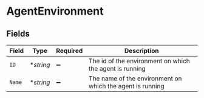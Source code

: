 # AgentEnvironment


## Fields

| Field                                                     | Type                                                      | Required                                                  | Description                                               |
| --------------------------------------------------------- | --------------------------------------------------------- | --------------------------------------------------------- | --------------------------------------------------------- |
| `ID`                                                      | **string*                                                 | :heavy_minus_sign:                                        | The id of the environment on which the agent is running   |
| `Name`                                                    | **string*                                                 | :heavy_minus_sign:                                        | The name of the environment on which the agent is running |